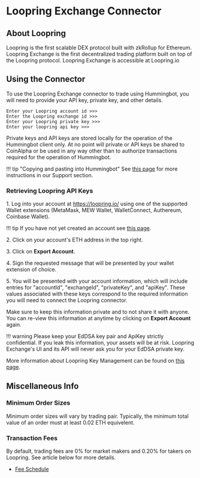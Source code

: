 # Loopring Exchange Connector

## About Loopring

Loopring is the first scalable DEX protocol built with zkRollup for Ethereum. Loopring Exchange is the first decentralized trading platform built on top of the Loopring protocol. Loopring Exchange is accessible at Loopring.io

## Using the Connector

To use the Loopring Exchange connector to trade using Hummingbot, you will need to provide your API key, private key, and other details.

```
Enter your Loopring account id >>>
Enter the Loopring exchange id >>> 
Enter your Loopring private key >>> 
Enter your loopring api key >>> 
```

Private keys and API keys are stored locally for the operation of the Hummingbot client only. At no point will private or API keys be shared to CoinAlpha or be used in any way other than to authorize transactions required for the operation of Hummingbot.

!!! tip "Copying and pasting into Hummingbot"
    See [this page](/faq/troubleshooting/#paste-items-from-clipboard-in-putty) for more instructions in our Support section.

### Retrieving Loopring API Keys

1\. Log into your account at https://loopring.io/ using one of the supported Wallet extensions (MetaMask, MEW Wallet, WalletConnect, Authereum, Coinbase Wallet).

!!! tip
    If you have not yet created an account see [this page](https://blogs.loopring.org/loopring-exchange-faq/#how-do-i-register-an-account).

2\. Click on your account's ETH address in the top right.

3\. Click on **Export Account**.

4\. Sign the requested message that will be presented by your wallet extension of choice.

5\. You will be presented with your account information, which will include entries for "accountId", "exchangeId", "privateKey", and "apiKey". These values associated with these keys correspond to the required information you will need to connect the Loopring connector.

Make sure to keep this information private and to not share it with anyone. You can re-view this information at anytime by clicking on **Export Account** again.

!!! warning
    Please keep your EdDSA key pair and ApiKey strictly confidential. If you leak this information, your assets will be at risk. Loopring Exchange's UI and its API will never ask you for your EdDSA private key.

More information about Loopring Key Management can be found on [this page](https://docs.loopring.io/en/basics/key_mgmt.html).

## Miscellaneous Info

### Minimum Order Sizes

Minimum order sizes will vary by trading pair. Typically, the minimum total value of an order must at least 0.02 ETH equivelent.

### Transaction Fees

By default, trading fees are 0% for market makers and 0.20% for takers on Loopring. See article below for more details.

- [Fee Schedule](https://loopring.io/document/fees)

